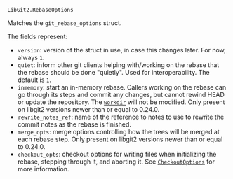 ```
LibGit2.RebaseOptions
```

Matches the `git_rebase_options` struct.

The fields represent:

  * `version`: version of the struct in use, in case this changes later. For now, always `1`.
  * `quiet`: inform other git clients helping with/working on the rebase that the rebase should be done "quietly". Used for interoperability. The default is `1`.
  * `inmemory`: start an in-memory rebase. Callers working on the rebase can go through its steps and commit any changes, but cannot rewind HEAD or update the repository. The [`workdir`](@ref) will not be modified. Only present on libgit2 versions newer than or equal to 0.24.0.
  * `rewrite_notes_ref`: name of the reference to notes to use to rewrite the commit notes as the rebase is finished.
  * `merge_opts`: merge options controlling how the trees will be merged at each rebase step.  Only present on libgit2 versions newer than or equal to 0.24.0.
  * `checkout_opts`: checkout options for writing files when initializing the rebase, stepping through it, and aborting it. See [`CheckoutOptions`](@ref) for more information.
